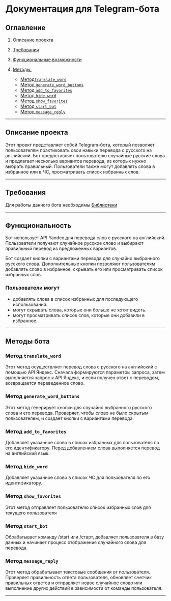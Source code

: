 # Документация для Telegram-бота 

## Оглавление

1. [Описание проекта](#описание-проекта)
2. [Требования](#требования)
3. [Функциональные возможности](#функциональность)
5. [Методы:](#методы-бота)

    - [Метод`translate_word`](#метод-translate_word)
    - [Метод `generate_word_buttons`](#метод-generate_word_buttons)
    - [Метод `add_to_favorites`](#метод-add_to_favorites)
    - [Метод `hide_word`](#метод-hide_word)
    - [Метод `show_favorites`](#метод-show_favorites)
    - [Метод `start_bot`](#метод-start_bot)
    - [Метод `message_reply`](#метод-message_reply)
---

## Описание проекта

Этот проект представляет собой Telegram-бота, который позволяет пользователям практиковать свои навыки перевода с русского на английский. Бот предоставляет пользователю случайные русские слова и предлагает несколько вариантов перевода, из которых нужно выбрать правильный. Пользователи также могут добавлять слова в избранное или в ЧС, просматривать список избранных слов.

---

## Требования

Для работы данного бота необходимы [Библиотеки](requirements.txt)

---

## Функциональность


Бот использует API Yandex для перевода слов с русского на английский. Пользователи получают случайное русское слово и выбирают правильный перевод из предложенных вариантов.


Бот создает кнопки с вариантами перевода для случайно выбранного русского слова. Дополнительные кнопки позволяют пользователям добавлять слово в избранное, скрывать его или просматривать список избранных слов.


### Пользователи могут 

- добавлять слова в список избранных для последующего использования.
- могут скрывать слова, которые они больше не хотят видеть.
- могут просматривать список слов, которые они добавили в избранное.

---
## Методы бота

### Метод `translate_word`
Этот метод осуществляет перевод слова с русского на английский с помощью API Яндекс. Сначала формируются параметры запроса, затем выполняется запрос к API Яндекс, и если получен ответ с переводом, возвращается переведенное слово.

### Метод `generate_word_buttons`
Этот метод генерирует кнопки для случайно выбранного русского слова и его перевода. Проверяет, чтобы слово не было скрытым пользователем, и создает кнопки с вариантами перевода.

### Метод `add_to_favorites`
Добавляет указанное слово в список избранных для пользователя по его идентификатору. Перед добавлением слова выполняется перевод на английский язык.

### Метод `hide_word`
Добавляет указанное слово в список ЧС для пользователя по его идентификатору.

### Метод `show_favorites`
Этот метод отправляет пользователю список избранных слов для текущего пользователя

### Метод `start_bot`
Обрабатывает команду /start или /старт, добавляет пользователя в базу данных и начинает процесс отображения случайного слова для перевода.

### Метод `message_reply`
Этот метод обрабатывает текстовые сообщения от пользователя. Проверяет правильность ответа пользователя, обновляет счетчик правильных ответов и отправляет новое случайное слово или выполнение других действий в зависимости от команды пользователя.

---

